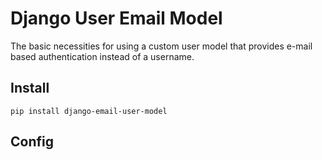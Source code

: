 # Django User Email Model

The basic necessities for using a custom user model that provides e-mail based
authentication instead of a username.

## Install

`pip install django-email-user-model`

## Config
